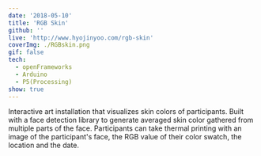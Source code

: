 ```yaml
---
date: '2018-05-10'
title: 'RGB Skin'
github: ''
live: 'http://www.hyojinyoo.com/rgb-skin'
coverImg: ./RGBskin.png
gif: false
tech:
  - openFrameworks
  - Arduino
  - P5(Processing)
show: true
---
```


Interactive art installation that visualizes skin colors of participants. Built with a face detection library to generate averaged skin color gathered from multiple parts of the face. Participants can take thermal printing with an image of the participant's face, the RGB value of their color swatch, the location and the date.
